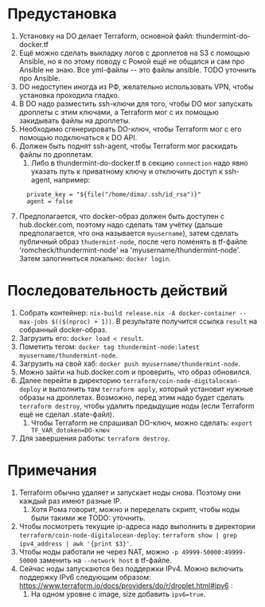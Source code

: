 # Предустановка

1. Установку на DO делает Terraform, основной файл: thundermint-do-docker.tf
1. Ещё можно сделать выкладку логов с дроплетов на S3 с помощью Ansible, но я по этому поводу с Ромой ещё не общался и
   сам про Ansible не знаю. Все yml-файлы -- это файлы ansible. TODO уточнить про Ansible. 
1. DO недоступен иногда из РФ, желательно использовать VPN, чтобы установка проходила гладко.
1. В DO надо разместить ssh-ключи для того, чтобы DO мог запускать дроплеты с этим ключами, а Terraform мог с их помощью
   закидывать файлы на дроплеты.
1. Необходимо сгенерировать DO-ключ, чтобы Terraform мог с его помощью подключаться к DO API.
1. Должен быть поднят ssh-agent, чтобы Terraform мог раскидать файлы по дроплетам.
    1. Либо в thundermint-do-docker.tf в секцию `connection` надо явно указать путь к приватному ключу и отключить
       доступ к ssh-agent, например:
    ```
      private_key = "${file("/home/dima/.ssh/id_rsa")}"
      agent = false
    ```
1. Предполагается, что docker-образ должен быть доступен с hub.docker.com, поэтому надо сделать там учётку (дальше
   предполагается, что она называется `myusername`), затем сделать публичный образ `thudermint-node`, после чего
   поменять в tf-файле 'romcheck/thundermint-node' на 'myusername/thundermint-node'. Затем залогиниться локально:
   `docker login`.

# Последовательность действий

1. Собрать контейнер: `nix-build release.nix -A docker-container --max-jobs $(($(nproc) + 1))`. В результате получится
   ссылка `result` на собранный docker-образ.
1. Загрузить его: `docker load < result`.
1. Пометить тегом: `docker tag thundermint-node:latest myusername/thundermint-node`.
1. Загрузить на свой хаб: `docker push myusername/thundermint-node`.
1. Можно зайти на hub.docker.com и проверить, что образ обновился.
1. Далее перейти в директорию `terraform/coin-node-digitalocean-deploy` и выполнить там `terraform apply`, который
   установит нужные образы на дроплетах. Возможно, перед этим надо будет сделать
   `terraform destroy`, чтобы удалить предыдущие ноды (если Terraform ещё не сделал .state-файл).
   1. Чтобы Terraform не спрашивал DO-ключ, можно сделать: `export TF_VAR_dotoken=DO-ключ`
1. Для завершения работы: `terraform destroy`.

# Примечания

1. Terraform обычно удаляет и запускает ноды снова. Поэтому они каждый раз имеют разные IP.
    1. Хотя Рома говорит, можно и переделать скрипт, чтобы ноды были такими же TODO: уточнить.
1. Чтобы посмотреть текущие ip-адреса надо выполнить в директории `terraform/coin-node-digitalocean-deploy`:
   `terraform show | grep ipv4_address | awk '{print $3}'`.
1. Чтобы ноды работали не через NAT, можно `-p 49999-50000:49999-50000` заменить на `--network host` в tf-файле.
1. Сейчас ноды запускаются без поддержки IPv4. Можно включить поддержку IPv6 следующим образом:
   https://www.terraform.io/docs/providers/do/r/droplet.html#ipv6 :
   1. На одном уровне с image, size добавить `ipv6=true`.
